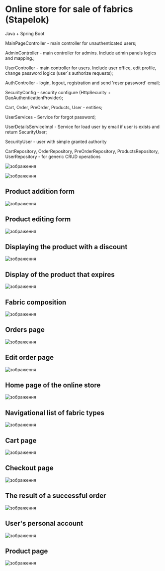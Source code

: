 # Online store for sale of fabrics (Stapelok)

Java + Spring Boot

MainPageController - main controller for unauthenticated users;

AdminController - main controller for admins. Include admin panels logics and mapping.;

UserController - main controller for users. Include user office, edit profile, change password logics (user`s authorize requests);

AuthController - login, logout, registration and send 'reser password' email;

SecurityConfig - security configure (HttpSecurity + DaoAuthenticationProvider);

Cart, Order, PreOrder, Products, User - entities;

UserServices - Service for forgot password;

UserDetailsServiceImpl - Service for load user by email if user is exists and return SecurityUser;

SecurityUser - user with simple granted authority

CartRepository, OrderRepository, PreOrderRepository, ProductsRepository, UserRepository - for generic CRUD operations

![зображення](https://github.com/TENOVOD/OnlineShopSpringMVC-/assets/57965389/0b1869d3-bf69-4c3d-bbf6-ff1794315a00)

![зображення](https://github.com/TENOVOD/OnlineShopSpringMVC-/assets/57965389/46bc3d8c-7471-424e-a150-86e08d90931e)
## Product addition form
![зображення](https://github.com/TENOVOD/OnlineShopSpringMVC-/assets/57965389/3a8a4ee9-eee1-4cd1-a775-244743f57039)
## Product editing form
![зображення](https://github.com/TENOVOD/OnlineShopSpringMVC-/assets/57965389/8775f16c-4b47-4b84-960e-c30bcba4afca)
## Displaying the product with a discount
![зображення](https://github.com/TENOVOD/OnlineShopSpringMVC-/assets/57965389/c97bac1d-9e9f-4e24-9ee3-b435bd26f2eb)

## Display of the product that expires
![зображення](https://github.com/TENOVOD/OnlineShopSpringMVC-/assets/57965389/146af572-884e-4922-b0ef-5bf1315e60be)

## Fabric composition
![зображення](https://github.com/TENOVOD/OnlineShopSpringMVC-/assets/57965389/123b2c15-f947-4609-b4d7-1b73c3da6351)
## Orders page
![зображення](https://github.com/TENOVOD/OnlineShopSpringMVC-/assets/57965389/211db94c-f222-44bc-a081-b54a3e772e85)
## Edit order page
![зображення](https://github.com/TENOVOD/OnlineShopSpringMVC-/assets/57965389/5a2a58f1-3480-4a24-a002-8af68ae06529)

## Home page of the online store
![зображення](https://github.com/TENOVOD/OnlineShopSpringMVC-/assets/57965389/686d5659-9c3d-4825-a1fc-703c1b9be4d9)

## Navigational list of fabric types
![зображення](https://github.com/TENOVOD/OnlineShopSpringMVC-/assets/57965389/f6bba15c-9b88-4195-82de-78945ef220ac)

## Cart page
![зображення](https://github.com/TENOVOD/OnlineShopSpringMVC-/assets/57965389/a6b89d96-281d-4933-9254-a028b7da5c2b)

## Checkout page
![зображення](https://github.com/TENOVOD/OnlineShopSpringMVC-/assets/57965389/50a4021e-375f-4beb-a127-af4bfdd002f5)

## The result of a successful order
![зображення](https://github.com/TENOVOD/OnlineShopSpringMVC-/assets/57965389/2a2f36aa-f69f-40a2-8dbb-7912e5c6872a)

## User's personal account
![зображення](https://github.com/TENOVOD/OnlineShopSpringMVC-/assets/57965389/5b2beb3c-c32a-4eb8-99e4-feebeb3ac1eb)

## Product page
![зображення](https://github.com/TENOVOD/OnlineShopSpringMVC-/assets/57965389/8615b30c-32e3-4d76-a2e6-8bed61994ba6)







